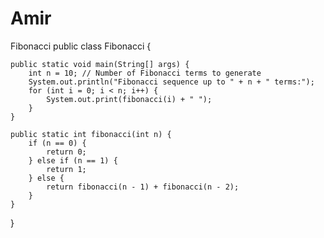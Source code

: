 # Amir
Fibonacci 
public class Fibonacci {

    public static void main(String[] args) {
        int n = 10; // Number of Fibonacci terms to generate
        System.out.println("Fibonacci sequence up to " + n + " terms:");
        for (int i = 0; i < n; i++) {
            System.out.print(fibonacci(i) + " ");
        }
    }

    public static int fibonacci(int n) {
        if (n == 0) {
            return 0;
        } else if (n == 1) {
            return 1;
        } else {
            return fibonacci(n - 1) + fibonacci(n - 2);
        }
    }
}
